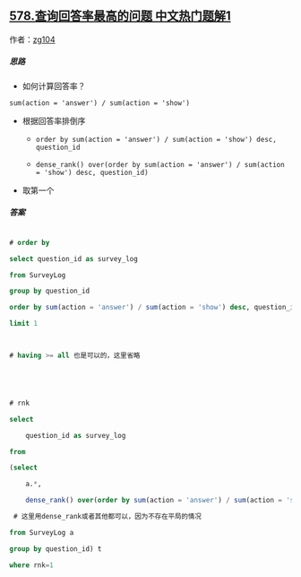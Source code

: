 ## [578.查询回答率最高的问题 中文热门题解1](https://leetcode.cn/problems/get-highest-answer-rate-question/solutions/100000/by-zg104-mmbi)

作者：[zg104](https://leetcode.cn/u/zg104)
##### 思路

- 如何计算回答率？

`sum(action = 'answer') / sum(action = 'show')`

- 根据回答率排倒序
  - `order by sum(action = 'answer') / sum(action = 'show') desc, question_id`
  - `dense_rank() over(order by sum(action = 'answer') / sum(action = 'show') desc, question_id)`
- 取第一个

##### 答案

```sql
# order by 
select question_id as survey_log
from SurveyLog
group by question_id
order by sum(action = 'answer') / sum(action = 'show') desc, question_id
limit 1

# having >= all 也是可以的，这里省略


# rnk
select
    question_id as survey_log
from
(select
    a.*,
    dense_rank() over(order by sum(action = 'answer') / sum(action = 'show') desc, question_id) as rnk
 # 这里用dense_rank或者其他都可以，因为不存在平局的情况
from SurveyLog a
group by question_id) t
where rnk=1
```


